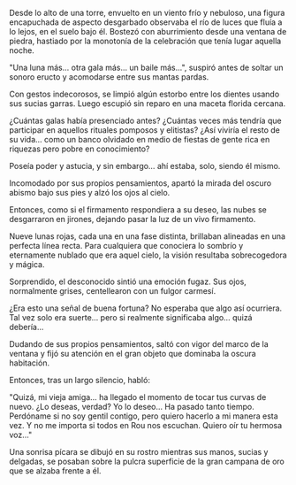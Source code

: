 Desde lo alto de una torre, envuelto en un viento frío y nebuloso, una figura encapuchada de aspecto desgarbado observaba el río de luces que fluía a lo lejos, en el suelo bajo él. Bostezó con aburrimiento desde una ventana de piedra, hastiado por la monotonía de la celebración que tenía lugar aquella noche.

"Una luna más... otra gala más... un baile más...", suspiró antes de soltar un sonoro eructo y acomodarse entre sus mantas pardas.

Con gestos indecorosos, se limpió algún estorbo entre los dientes usando sus sucias garras. Luego escupió sin reparo en una maceta florida cercana.

¿Cuántas galas había presenciado antes? ¿Cuántas veces más tendría que participar en aquellos rituales pomposos y elitistas? ¿Así viviría el resto de su vida... como un banco olvidado en medio de fiestas de gente rica en riquezas pero pobre en conocimiento?

Poseía poder y astucia, y sin embargo… ahí estaba, solo, siendo él mismo.

Incomodado por sus propios pensamientos, apartó la mirada del oscuro abismo bajo sus pies y alzó los ojos al cielo.

Entonces, como si el firmamento respondiera a su deseo, las nubes se desgarraron en jirones, dejando pasar la luz de un vivo firmamento.

Nueve lunas rojas, cada una en una fase distinta, brillaban alineadas en una perfecta línea recta. Para cualquiera que conociera lo sombrío y eternamente nublado que era aquel cielo, la visión resultaba sobrecogedora y mágica.

Sorprendido, el desconocido sintió una emoción fugaz. Sus ojos, normalmente grises, centellearon con un fulgor carmesí.

¿Era esto una señal de buena fortuna? No esperaba que algo así ocurriera. Tal vez solo era suerte… pero si realmente significaba algo… quizá debería...

Dudando de sus propios pensamientos, saltó con vigor del marco de la ventana y fijó su atención en el gran objeto que dominaba la oscura habitación.

Entonces, tras un largo silencio, habló:

"Quizá, mi vieja amiga… ha llegado el momento de tocar tus curvas de nuevo. ¿Lo deseas, verdad? Yo lo deseo... Ha pasado tanto tiempo. Perdóname si no soy gentil contigo, pero quiero hacerlo a mi manera esta vez. Y no me importa si todos en Rou nos escuchan. Quiero oír tu hermosa voz…"

Una sonrisa pícara se dibujó en su rostro mientras sus manos, sucias y delgadas, se posaban sobre la pulcra superficie de la gran campana de oro que se alzaba frente a él.

